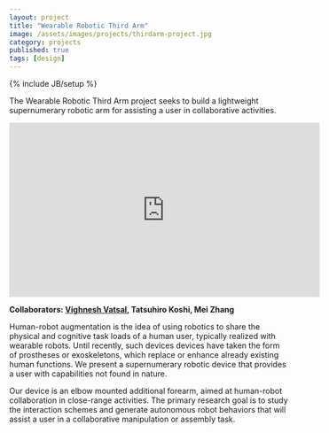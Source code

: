 ```yaml
---
layout: project
title: "Wearable Robotic Third Arm"
image: /assets/images/projects/thirdarm-project.jpg
category: projects
published: true
tags: [design]
---
```

{% include JB/setup %}

The Wearable Robotic Third Arm project seeks to build a lightweight supernumerary robotic arm for assisting a user in collaborative activities.

<!--more-->

<div class="video-container"><iframe width="560" height="315" src="https://www.youtube.com/embed/FWtD6YCaT4c?ecver=2" frameborder="0" allow="autoplay; encrypted-media" allowfullscreen></iframe></div>

**Collaborators: [Vighnesh Vatsal](http://hrc2.io/people/vighnesh-vatsal), Tatsuhiro Koshi, Mei Zhang**

Human-robot augmentation is the idea of using robotics to share the physical and cognitive task loads of a human user, typically realized with wearable robots. Until recently, such devices devices have taken the form of prostheses or exoskeletons, which replace or enhance already existing human functions. We present a supernumerary robotic device that provides a user with capabilities not found in nature. 

Our device is an elbow mounted additional forearm, aimed at human-robot collaboration in close-range activities. The primary research goal is to study the interaction schemes and generate autonomous robot behaviors that will assist a user in a collaborative manipulation or assembly task.
